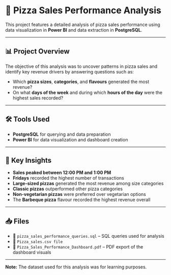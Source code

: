 # 🍕 Pizza Sales Performance Analysis

This project features a detailed analysis of pizza sales performance using data visualization in **Power BI** and data extraction in **PostgreSQL**.

---

## 📊 Project Overview

The objective of this analysis was to uncover patterns in pizza sales and identify key revenue drivers by answering questions such as:
- Which **pizza sizes**, **categories**, and **flavours** generated the most revenue?
- On what **days of the week** and during which **hours of the day** were the highest sales recorded?

---

## 🛠️ Tools Used
- **PostgreSQL** for querying and data preparation
- **Power BI** for data visualization and dashboard creation

---

## 📑 Key Insights

- **Sales peaked between 12:00 PM and 1:00 PM**
- **Fridays** recorded the highest number of transactions
- **Large-sized pizzas** generated the most revenue among size categories
- **Classic pizzas** outperformed other pizza categories
- **Non-vegetarian pizzas** were preferred over vegetarian options
- The **Barbeque pizza** flavour recorded the highest revenue overall

---

## 📥 Files

- 📄 `pizza_sales_performance_queries.sql` – SQL queries used for analysis
- 📄 `Pizza_sales.csv file`
- 📄 `Pizza_Sales_Performance_Dashboard.pdf` – PDF export of the dashboard visuals 

---
**Note:** The dataset used for this analysis was for learning purposes.

